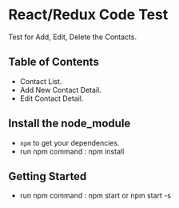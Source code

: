 # React/Redux Code Test
Test for Add, Edit, Delete the Contacts.

## Table of Contents
- Contact List.
- Add New Contact Detail.
- Edit Contact Detail.

## Install the node_module
- `npm` to get your dependencies.
- run npm command : npm install

## Getting Started
- run npm command : npm start or npm start -s
